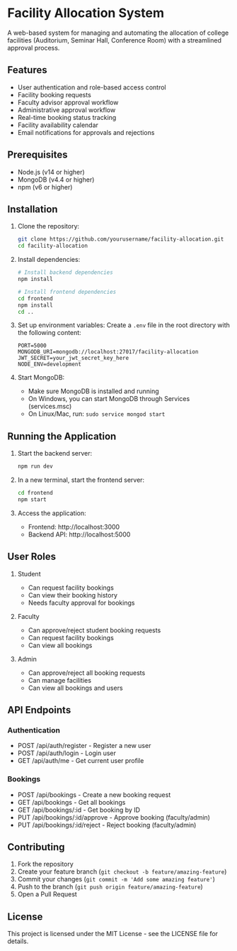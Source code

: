 # Facility Allocation System

A web-based system for managing and automating the allocation of college facilities (Auditorium, Seminar Hall, Conference Room) with a streamlined approval process.

## Features

- User authentication and role-based access control
- Facility booking requests
- Faculty advisor approval workflow
- Administrative approval workflow
- Real-time booking status tracking
- Facility availability calendar
- Email notifications for approvals and rejections

## Prerequisites

- Node.js (v14 or higher)
- MongoDB (v4.4 or higher)
- npm (v6 or higher)

## Installation

1. Clone the repository:
   ```bash
   git clone https://github.com/yourusername/facility-allocation.git
   cd facility-allocation
   ```

2. Install dependencies:
   ```bash
   # Install backend dependencies
   npm install

   # Install frontend dependencies
   cd frontend
   npm install
   cd ..
   ```

3. Set up environment variables:
   Create a `.env` file in the root directory with the following content:
   ```
   PORT=5000
   MONGODB_URI=mongodb://localhost:27017/facility-allocation
   JWT_SECRET=your_jwt_secret_key_here
   NODE_ENV=development
   ```

4. Start MongoDB:
   - Make sure MongoDB is installed and running
   - On Windows, you can start MongoDB through Services (services.msc)
   - On Linux/Mac, run: `sudo service mongod start`

## Running the Application

1. Start the backend server:
   ```bash
   npm run dev
   ```

2. In a new terminal, start the frontend server:
   ```bash
   cd frontend
   npm start
   ```

3. Access the application:
   - Frontend: http://localhost:3000
   - Backend API: http://localhost:5000

## User Roles

1. Student
   - Can request facility bookings
   - Can view their booking history
   - Needs faculty approval for bookings

2. Faculty
   - Can approve/reject student booking requests
   - Can request facility bookings
   - Can view all bookings

3. Admin
   - Can approve/reject all booking requests
   - Can manage facilities
   - Can view all bookings and users

## API Endpoints

### Authentication
- POST /api/auth/register - Register a new user
- POST /api/auth/login - Login user
- GET /api/auth/me - Get current user profile

### Bookings
- POST /api/bookings - Create a new booking request
- GET /api/bookings - Get all bookings
- GET /api/bookings/:id - Get booking by ID
- PUT /api/bookings/:id/approve - Approve booking (faculty/admin)
- PUT /api/bookings/:id/reject - Reject booking (faculty/admin)

## Contributing

1. Fork the repository
2. Create your feature branch (`git checkout -b feature/amazing-feature`)
3. Commit your changes (`git commit -m 'Add some amazing feature'`)
4. Push to the branch (`git push origin feature/amazing-feature`)
5. Open a Pull Request

## License

This project is licensed under the MIT License - see the LICENSE file for details. 